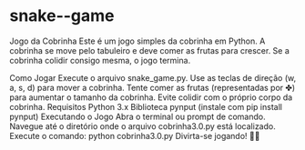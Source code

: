 # snake--game
Jogo da Cobrinha
Este é um jogo simples da cobrinha em Python. A cobrinha se move pelo tabuleiro e deve comer as frutas para crescer. Se a cobrinha colidir consigo mesma, o jogo termina.

Como Jogar
Execute o arquivo snake_game.py.
Use as teclas de direção (w, a, s, d) para mover a cobrinha.
Tente comer as frutas (representadas por ✤) para aumentar o tamanho da cobrinha.
Evite colidir com o próprio corpo da cobrinha.
Requisitos
Python 3.x
Biblioteca pynput (instale com pip install pynput)
Executando o Jogo
Abra o terminal ou prompt de comando.
Navegue até o diretório onde o arquivo cobrinha3.0.py está localizado.
Execute o comando: python cobrinha3.0.py
Divirta-se jogando! 🐍🍎
